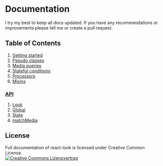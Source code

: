 # Documentation
I try my best to keep all docs updated. If you have any recommendations or improvements please tell me or create a pull request.

## Table of Contents
1. [Getting started](GettingStarted.md)
2. [Pseudo classes](PseduoClasses.md)
3. [Media queries](MediaQueries.md)
4. [Stateful conditions](StatefulConditions.md)
5. [Processors](Processors.md)
6. [Mixins](Mixins.md) 

### [API](api/API.md)
1. [Look](api/Look.md)
2. [Global](api/Global.md)
3. [State](api/State.md)
4. [matchMedia](api/matchMedia.md)

## License
Full documentation of react-look is licensed under Creative Common License.<br>
<a rel="license" href="http://creativecommons.org/licenses/by/4.0/"><img alt="Creative Commons Lizenzvertrag" style="border-width:0" src="https://i.creativecommons.org/l/by/4.0/88x31.png" /></a><br />